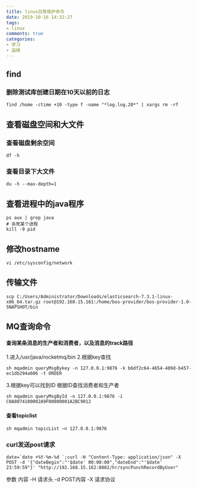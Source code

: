 ```yaml
---
title: linux日常维护命令
date: 2019-10-16 14:32:27
tags: 
- linux
comments: true
categories: 
- 学习
- 运维
---
```


## find  
### 删除测试库创建日期在10天以前的日志  
```shell
find /home -ctime +10 -type f -name "*log.log.20*" | xargs rm -rf
```

## 查看磁盘空间和大文件  

### 查看磁盘剩余空间  

```shell
df -h
```

### 查看目录下大文件  

``` shell
du -h --max-depth=1
```

## 查看进程中的java程序  

```shell
ps aux | grep java
# 杀死某个进程
kill -9 pid
```

## 修改hostname

```shell
vi /etc/sysconfig/network
```

## 传输文件

```shell
scp C:/Users/Administrator/Downloads/elasticsearch-7.3.1-linux-x86_64.tar.gz root@192.168.15.161:/home/bos-provider/bos-provider-1.0-SNAPSHOT/bin

```
<!-- more -->
## MQ查询命令

#### 查询某条消息的生产者和消费者，以及消息的track路径

1.进入/usr/java/rocketmq/bin
2.根据key查找

```shell
sh mqadmin queryMsgBykey -n 127.0.0.1:9876 -k b6df2c64-4654-409d-b457-ec1db294a606 -t ORDER
```

3.根据key可以找到ID
   根据ID查找消费者和生产者

```shell
sh mqadmin queryMsgById -n 127.0.0.1:9876 -i C0A8074100002A9F00000001A2BC9012
```

#### 查看topiclist
```shell
sh mqadmin topicList –n 127.0.0.1:9876
```

### curl发送post请求

```jshelllanguage
date=`date +%Y-%m-%d `;curl -H "Content-Type: application/json" -X POST -d '{"dateBegin":"'$date' 00:00:00","dateEnd":"'$date' 23:59:59"}' "http://192.168.15.162:8082/hr/syncPunchRecordByUser"
```

参数 内容
-H 请求头
-d POST内容
-X 请求协议

